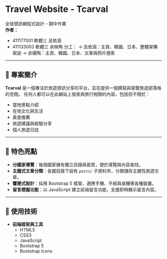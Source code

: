 # Travel Website - Tcarval

全球資訊網程式設計 - 期中作業  
**作者：**  
- 411177001 軟體三 呂依涵  
- 411133003 軟體三 余映陶
分工：
-> 呂依涵：主頁、韓國、日本、整體架構架設
-> 余硬陶：主頁、韓國、日本、文章與照片搜索
---

## 📌 專案簡介

**Tcarval** 是一個專注於旅遊資訊分享的平台，旨在提供一個撰寫與瀏覽旅遊部落格的空間。  任何人都可以在此網站上發表與旅行相關的內容，包括但不限於：
- 當地景點介紹
- 在地文化與生活
- 美食推薦
- 旅遊建議與經驗分享
- 個人旅遊日誌

---

## 🌟 特色亮點

- **分國家導覽**：每個國家擁有獨立目錄與首頁，便於導覽與內容查找。
- **主題式文章分類**：各國目錄下設有 `posts/` 子資料夾，分類儲存主題性旅遊文章。
- **響應式設計**：採用 Bootstrap 5 框架，適應手機、平板與桌機等各種裝置。
- **留言模擬功能**：以 JavaScript 建立前端留言功能，支援即時顯示留言內容。

---

## 🧰 使用技術

- **前端框架與工具**
  - HTML5
  - CSS3
  - JavaScript
  - Bootstrap 5
  - Bootstrap Icons



